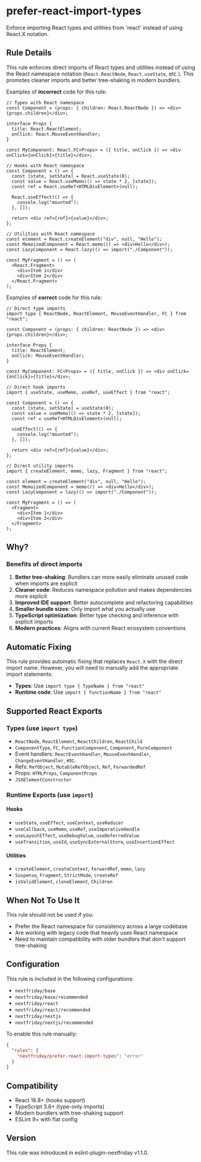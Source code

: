 # prefer-react-import-types

Enforce importing React types and utilities from 'react' instead of using React.X notation.

## Rule Details

This rule enforces direct imports of React types and utilities instead of using the React namespace notation (`React.ReactNode`, `React.useState`, etc.). This promotes cleaner imports and better tree-shaking in modern bundlers.

Examples of **incorrect** code for this rule:

```tsx
// Types with React namespace
const Component = (props: { children: React.ReactNode }) => <div>{props.children}</div>;

interface Props {
  title: React.ReactElement;
  onClick: React.MouseEventHandler;
}

const MyComponent: React.FC<Props> = ({ title, onClick }) => <div onClick={onClick}>{title}</div>;

// Hooks with React namespace
const Component = () => {
  const [state, setState] = React.useState(0);
  const value = React.useMemo(() => state * 2, [state]);
  const ref = React.useRef<HTMLDivElement>(null);

  React.useEffect(() => {
    console.log("mounted");
  }, []);

  return <div ref={ref}>{value}</div>;
};

// Utilities with React namespace
const element = React.createElement("div", null, "Hello");
const MemoizedComponent = React.memo(() => <div>Hello</div>);
const LazyComponent = React.lazy(() => import("./Component"));

const MyFragment = () => (
  <React.Fragment>
    <div>Item 1</div>
    <div>Item 2</div>
  </React.Fragment>
);
```

Examples of **correct** code for this rule:

```tsx
// Direct type imports
import type { ReactNode, ReactElement, MouseEventHandler, FC } from "react";

const Component = (props: { children: ReactNode }) => <div>{props.children}</div>;

interface Props {
  title: ReactElement;
  onClick: MouseEventHandler;
}

const MyComponent: FC<Props> = ({ title, onClick }) => <div onClick={onClick}>{title}</div>;

// Direct hook imports
import { useState, useMemo, useRef, useEffect } from "react";

const Component = () => {
  const [state, setState] = useState(0);
  const value = useMemo(() => state * 2, [state]);
  const ref = useRef<HTMLDivElement>(null);

  useEffect(() => {
    console.log("mounted");
  }, []);

  return <div ref={ref}>{value}</div>;
};

// Direct utility imports
import { createElement, memo, lazy, Fragment } from "react";

const element = createElement("div", null, "Hello");
const MemoizedComponent = memo(() => <div>Hello</div>);
const LazyComponent = lazy(() => import("./Component"));

const MyFragment = () => (
  <Fragment>
    <div>Item 1</div>
    <div>Item 2</div>
  </Fragment>
);
```

## Why?

### Benefits of direct imports

1. **Better tree-shaking**: Bundlers can more easily eliminate unused code when imports are explicit
2. **Cleaner code**: Reduces namespace pollution and makes dependencies more explicit
3. **Improved IDE support**: Better autocomplete and refactoring capabilities
4. **Smaller bundle sizes**: Only import what you actually use
5. **TypeScript optimization**: Better type checking and inference with explicit imports
6. **Modern practices**: Aligns with current React ecosystem conventions

## Automatic Fixing

This rule provides automatic fixing that replaces `React.X` with the direct import name. However, you will need to manually add the appropriate import statements:

- **Types**: Use `import type { TypeName } from "react"`
- **Runtime code**: Use `import { functionName } from "react"`

## Supported React Exports

### Types (use `import type`)

- `ReactNode`, `ReactElement`, `ReactChildren`, `ReactChild`
- `ComponentType`, `FC`, `FunctionComponent`, `Component`, `PureComponent`
- Event handlers: `ReactEventHandler`, `MouseEventHandler`, `ChangeEventHandler`, etc.
- Refs: `RefObject`, `MutableRefObject`, `Ref`, `ForwardedRef`
- Props: `HTMLProps`, `ComponentProps`
- `JSXElementConstructor`

### Runtime Exports (use `import`)

#### Hooks

- `useState`, `useEffect`, `useContext`, `useReducer`
- `useCallback`, `useMemo`, `useRef`, `useImperativeHandle`
- `useLayoutEffect`, `useDebugValue`, `useDeferredValue`
- `useTransition`, `useId`, `useSyncExternalStore`, `useInsertionEffect`

#### Utilities

- `createElement`, `createContext`, `forwardRef`, `memo`, `lazy`
- `Suspense`, `Fragment`, `StrictMode`, `createRef`
- `isValidElement`, `cloneElement`, `Children`

## When Not To Use It

This rule should not be used if you:

- Prefer the React namespace for consistency across a large codebase
- Are working with legacy code that heavily uses React namespace
- Need to maintain compatibility with older bundlers that don't support tree-shaking

## Configuration

This rule is included in the following configurations:

- `nextfriday/base`
- `nextfriday/base/recommended`
- `nextfriday/react`
- `nextfriday/react/recommended`
- `nextfriday/nextjs`
- `nextfriday/nextjs/recommended`

To enable this rule manually:

```json
{
  "rules": {
    "nextfriday/prefer-react-import-types": "error"
  }
}
```

## Compatibility

- React 16.8+ (hooks support)
- TypeScript 3.8+ (type-only imports)
- Modern bundlers with tree-shaking support
- ESLint 9+ with flat config

## Version

This rule was introduced in eslint-plugin-nextfriday v1.1.0.
